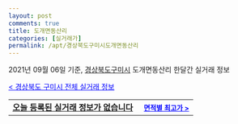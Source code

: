 ```yaml
---
layout: post
comments: true
title: 도개면동산리
categories: [실거래가]
permalink: /apt/경상북도구미시도개면동산리
---
```


2021년 09월 06일 기준, <a href="/apt/경상북도구미시">경상북도구미시</a> 도개면동산리 한달간 실거래 정보

<a style="color: blue;" href="/apt/경상북도구미시">< 경상북도 구미시 전체 실거래 정보</a>
<!---- start ---->
<table>
  <tr>
    <td colspan="4" style="font-weight: bold;"><a href="/apt/경상북도구미시도개면동산리{name_without_space}">오늘 등록된 실거래 정보가 없습니다</a> &nbsp;&nbsp;&nbsp; <a style="color: blue; font-size: smaller;" href="/apt/경상북도구미시도개면동산리{name_without_space}">면적별 최고가 ></a></td>
  </tr>
    
</table>
<!---- end ---->
    